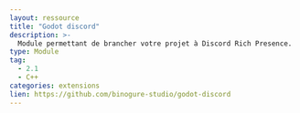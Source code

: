 ```yaml
---
layout: ressource
title: "Godot discord"
description: >-
  Module permettant de brancher votre projet à Discord Rich Presence.
type: Module
tag:
  - 2.1
  - C++
categories: extensions
lien: https://github.com/binogure-studio/godot-discord
---
```

